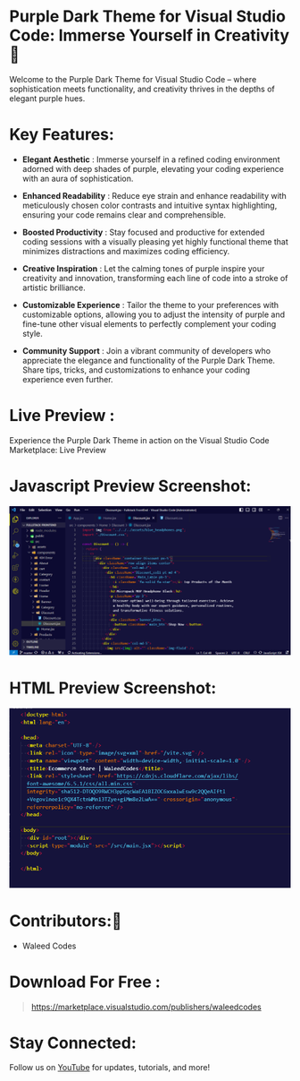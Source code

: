 # Purple Dark Theme for Visual Studio Code: Immerse Yourself in Creativity 💜

Welcome to the Purple Dark Theme for Visual Studio Code – where sophistication meets functionality, and creativity thrives in the depths of elegant purple hues.

# Key Features:

- **Elegant Aesthetic** : Immerse yourself in a refined coding environment adorned with deep shades of purple, elevating your coding experience with an aura of sophistication.

- **Enhanced Readability** : Reduce eye strain and enhance readability with meticulously chosen color contrasts and intuitive syntax highlighting, ensuring your code remains clear and comprehensible.

- **Boosted Productivity** : Stay focused and productive for extended coding sessions with a visually pleasing yet highly functional theme that minimizes distractions and maximizes coding efficiency.

- **Creative Inspiration** : Let the calming tones of purple inspire your creativity and innovation, transforming each line of code into a stroke of artistic brilliance.

- **Customizable Experience** : Tailor the theme to your preferences with customizable options, allowing you to adjust the intensity of purple and fine-tune other visual elements to perfectly complement your coding style.

- **Community Support** : Join a vibrant community of developers who appreciate the elegance and functionality of the Purple Dark Theme. Share tips, tricks, and customizations to enhance your coding experience even further.

# Live Preview :

Experience the Purple Dark Theme in action on the Visual Studio Code Marketplace: Live Preview

# Javascript Preview Screenshot:

<img src="./images/img1.png" alt="">

# HTML Preview Screenshot:

<img src="./images/img2.png" alt="">

# Contributors:🧔

- Waleed Codes

# Download For Free :

> https://marketplace.visualstudio.com/publishers/waleedcodes

# Stay Connected:

Follow us on <a href="https://www.youtube.com/@waleedcodes" target="_blank">YouTube</a> for updates, tutorials, and more!
